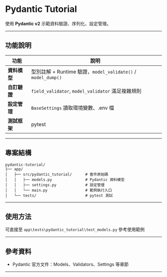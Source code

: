 # Pydantic Tutorial

使用 **Pydantic v2** 示範資料驗證、序列化、設定管理。

---

## 功能說明
| 功能 | 說明 |
| --- | --- |
| **資料模型** | 型別註解 + Runtime 驗證，`model_validate()` / `model_dump()` |
| **自訂驗證** | `field_validator`, `model_validator` 滿足複雜規則 |
| **設定管理** | `BaseSettings` 讀取環境變數、.env 檔 |
| **測試框架** | pytest |

---

## 專案結構

```text
pydantic-tutorial/
├── app/
│   ├── src/pydantic_tutorial/      # 套件原始碼
│   │   ├── models.py               # Pydantic 資料模型
│   │   ├── settings.py             # 設定管理
│   │   └── main.py                 # 範例執行入口
│   └── tests/                      # pytest 測試
```

---

## 使用方法
可直接至 `app\tests\pydantic_tutorial\test_models.py` 參考使用範例

---

## 參考資料
- Pydantic 官方文件：Models、Validators、Settings 等章節

---
